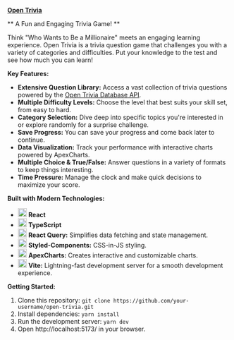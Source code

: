 **[Open Trivia](https://theonlydola.github.io/open-trivia/)**

** A Fun and Engaging Trivia Game! **

Think "Who Wants to Be a Millionaire" meets an engaging learning experience. Open Trivia is a trivia question game that challenges you with a variety of categories and difficulties. Put your knowledge to the test and see how much you can learn!

**Key Features:**

- **Extensive Question Library:** Access a vast collection of trivia questions powered by the [Open Trivia Database API](https://opentdb.com/).
- **Multiple Difficulty Levels:** Choose the level that best suits your skill set, from easy to hard.
- **Category Selection:** Dive deep into specific topics you're interested in or explore randomly for a surprise challenge.
- **Save Progress:** You can save your progress and come back later to continue.
- **Data Visualization:** Track your performance with interactive charts powered by ApexCharts.
- **Multiple Choice & True/False:** Answer questions in a variety of formats to keep things interesting.
- **Time Pressure:** Manage the clock and make quick decisions to maximize your score.

**Built with Modern Technologies:**

- <img src="https://raw.githubusercontent.com/react-icons/react-icons/master/react-icons.svg" width="20" alt="React Icons"> **React** 
- <img src="https://github.com/Theonlydola/open-trivia/assets/33991085/2bc0dbc6-cc13-4328-99d9-e6bffc961909"  width="20" /> **TypeScript** 
- <img src="https://github.com/Theonlydola/open-trivia/assets/33991085/1f43cb8d-bea0-40b5-853a-6783a58646d5" width="20" /> **React Query:** Simplifies data fetching and state management.
- <img src="https://github.com/Theonlydola/open-trivia/assets/33991085/d3a5303b-0d42-451f-86ea-f878743eb423" width="20" alt="styled-componets">  **Styled-Components:** CSS-in-JS styling.
- <img src="https://github.com/Theonlydola/open-trivia/assets/33991085/55c5f34c-4391-4997-8bef-d42ae1317006" width="20" /> **ApexCharts:**  Creates interactive and customizable charts.
- <img src="https://github.com/Theonlydola/open-trivia/assets/33991085/92e9d602-3314-47d7-bba6-5495e6ab6184" width="20"/> **Vite:** Lightning-fast development server for a smooth development experience.

**Getting Started:**

1. Clone this repository: `git clone https://github.com/your-username/open-trivia.git`
2. Install dependencies: `yarn install`
3. Run the development server: `yarn dev`
4. Open http://localhost:5173/ in your browser.

